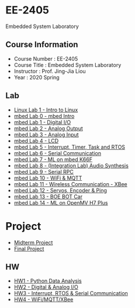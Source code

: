 # EE-2405
Embedded System Laboratory

## Course Information
* Course Number : EE-2405
* Course Title : Embedded System Laboratory
* Instructor : Prof. Jing-Jia Liou
* Year : 2020 Spring

## Lab
* [Linux Lab 1 - Intro to Linux](https://www.ee.nthu.edu.tw/ee240500/linux-lab-1-introduction-to-linux.html)
* [mbed Lab 0 - mbed Intro](https://www.ee.nthu.edu.tw/ee240500/mbed-lab-0-mbed-introduction.html)
* [mbed Lab 1 -  Digital I/O](https://www.ee.nthu.edu.tw/ee240500/mbed-lab-1-digital-input-and-output.html)
* [mbed Lab 2 -  Analog Output](ee.nthu.edu.tw/ee240500/mbed-lab-2-analog-output.html)
* [mbed Lab 3 -  Analog Input](https://www.ee.nthu.edu.tw/ee240500/mbed-lab-3-analog-input.html)
* [mbed Lab 4 - LCD](https://www.ee.nthu.edu.tw/ee240500/mbed-lab-4-liquid-crystal-displays.html)
* [mbed Lab 5 -  Interrupt, Timer, Task and RTOS](https://www.ee.nthu.edu.tw/ee240500/mbed-lab-5-interrupts-timers-tasks-and-rtos.html)
* [mbed Lab 6 -  Serial Communication](https://www.ee.nthu.edu.tw/ee240500/mbed-lab-6-serial-communication.html)
* [mbed Lab 7 -  ML on mbed K66F](https://www.ee.nthu.edu.tw/ee240500/mbed-lab-7-machine-learning-on-mbed-k66f.html)
* [mbed Lab 8 -  (Integration Lab) Audio Synthesis](https://www.ee.nthu.edu.tw/ee240500/mbed-lab-8-integration-lab-audio-synthesis.html)
* [mbed Lab 9 - Serial RPC](https://www.ee.nthu.edu.tw/ee240500/mbed-lab-9-serial-rpc.html)
* [mbed Lab 10 - WiFi & MQTT](https://www.ee.nthu.edu.tw/ee240500/mbed-lab-11-wireless-communication-xbee.html)
* [mbed Lab 11 - Wireless Communication - XBee](https://www.ee.nthu.edu.tw/ee240500/mbed-lab-11-wireless-communication-xbee.html)
* [mbed Lab 12 - Servos, Encoder & Ping](https://www.ee.nthu.edu.tw/ee240500/mbed-lab-12-servos-encoder-and-ping.html)
* [mbed Lab 13 - BOE BOT Car](https://www.ee.nthu.edu.tw/ee240500/mbed-lab-13-boe-bot-car.html)
* [mbed Lab 14 - ML on OpenMV H7 Plus](https://www.ee.nthu.edu.tw/ee240500/mbed-lab-14-machine-learning-on-openmv-h7-plus.html)

# Project
* [Midterm Project](https://www.ee.nthu.edu.tw/ee240500/midterm-project.html)
* [Final Project](https://www.ee.nthu.edu.tw/ee240500/final-project.html)

## HW
* [HW1 - Python Data Analysis](https://www.ee.nthu.edu.tw/ee240500/homework-1-python-data-analysis.html)
* [HW2 - Digital & Analog I/O](https://www.ee.nthu.edu.tw/ee240500/homework-2-digital-and-analog-io.html)
* [HW3 - Interrupt, RTOS & Serial Communication](https://www.ee.nthu.edu.tw/ee240500/homework-3-interrupt-rtos-and-serial-communication.html)
* [HW4 - WiFi/MQTT/XBee](https://www.ee.nthu.edu.tw/ee240500/homework-4-wifimqttxbee.html)
